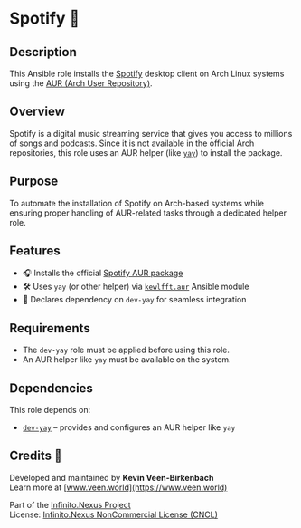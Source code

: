 # Spotify 🎵

## Description

This Ansible role installs the [Spotify](https://www.spotify.com/) desktop client on Arch Linux systems using the [AUR (Arch User Repository)](https://aur.archlinux.org/packages/spotify/).

## Overview

Spotify is a digital music streaming service that gives you access to millions of songs and podcasts. Since it is not available in the official Arch repositories, this role uses an AUR helper (like [`yay`](https://github.com/Jguer/yay)) to install the package.

## Purpose

To automate the installation of Spotify on Arch-based systems while ensuring proper handling of AUR-related tasks through a dedicated helper role.

## Features

- 🎧 Installs the official [Spotify AUR package](https://aur.archlinux.org/packages/spotify)
- 🛠 Uses `yay` (or other helper) via [`kewlfft.aur`](https://github.com/kewlfft/ansible-aur) Ansible module
- 🔗 Declares dependency on `dev-yay` for seamless integration

## Requirements

- The `dev-yay` role must be applied before using this role.
- An AUR helper like `yay` must be available on the system.

## Dependencies

This role depends on:

- [`dev-yay`](../dev-yay) – provides and configures an AUR helper like `yay`

## Credits 📝

Developed and maintained by **Kevin Veen-Birkenbach**  
Learn more at [www.veen.world](https://www.veen.world)

Part of the [Infinito.Nexus Project](https://github.com/kevinveenbirkenbach/infinito-nexus)  
License: [Infinito.Nexus NonCommercial License (CNCL)](https://s.veen.world/cncl)
